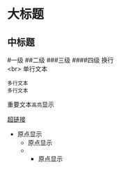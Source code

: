 大标题
=======
中标题
-------
#一级
##二级
###三级
####四级
换行<br>
\<br>
    单行文本<br>

    多行文本
    多行文本
    
重要文本`高亮`显示

[超链接](http://github.com/leeyxq "我的github")

* 原点显示
  * 原点显示
  * * 原点显示

